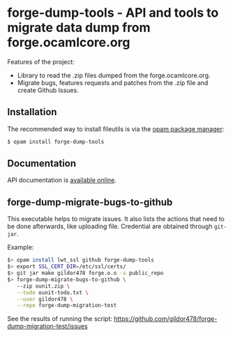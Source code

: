forge-dump-tools - API and tools to migrate data dump from forge.ocamlcore.org
=============================================================================

Features of the project:

* Library to read the .zip files dumped from the forge.ocamlcore.org.
* Migrate bugs, features requests and patches from the .zip file and create
  Github Issues.

<!-- TODO: add a link to website/announce for the dump. -->

[opam]: https://opam.ocaml.org

Installation
------------

The recommended way to install fileutils is via the [opam package manager][opam]:

```sh
$ opam install forge-dump-tools
```

Documentation
-------------

API documentation is
[available online](https://gildor478.github.io/forge-dump-tools).

forge-dump-migrate-bugs-to-github
---------------------------------

This executable helps to migrate issues. It also lists the actions that need
to be done afterwards, like uploading file. Credential are obtained through
`git-jar`.


Example:

```sh
$> opam install lwt_ssl github forge-dump-tools
$> export SSL_CERT_DIR=/etc/ssl/certs/
$> git jar make gildor478 forge.o.o -s public_repo
$> forge-dump-migrate-bugs-to-github \
   --zip ounit.zip \
   --todo ounit-todo.txt \
   --user gildor478 \
   --repo forge-dump-migration-test
```

See the results of running the script:
https://github.com/gildor478/forge-dump-migration-test/issues
